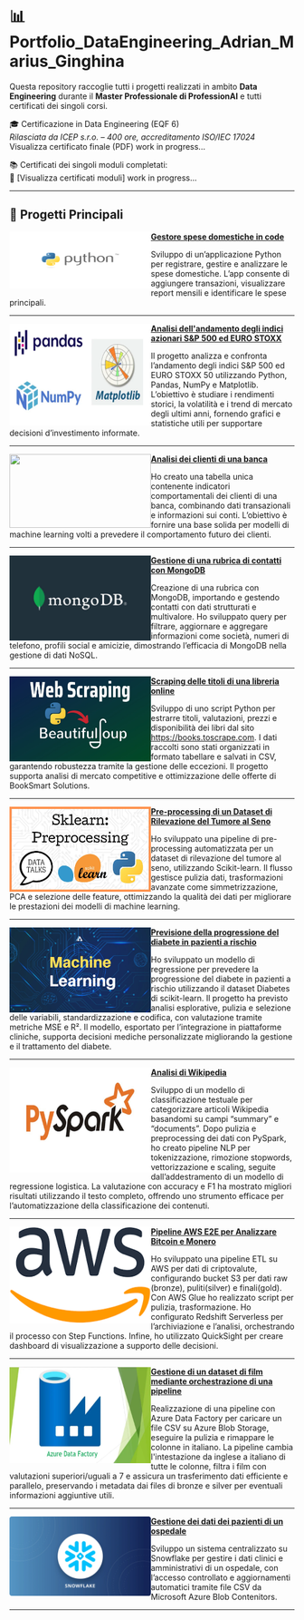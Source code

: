 # 📊 Portfolio_DataEngineering_Adrian_Marius_Ginghina

Questa repository raccoglie tutti i progetti realizzati in ambito **Data Engineering** durante il **Master Professionale di ProfessionAI** e tutti certificati dei singoli corsi.

🎓 Certificazione in Data Engineering (EQF 6)  
*Rilasciata da ICEP s.r.o. – 400 ore, accreditamento ISO/IEC 17024*  
Visualizza certificato finale (PDF) work in progress...


📚 Certificati dei singoli moduli completati:  
🔗 [Visualizza certificati moduli] work in progress...

---

## 📂 Progetti Principali

<img align="left" width="250" height="100" src="https://github.com/IlD4Na/Master-EQF-6-Data-Engineering-Portfolio/blob/main/images/1.png?raw=true">  **[Gestore spese domestiche in code](https://github.com/IlD4Na/Python_project_gestore_spese)**

Sviluppo di un’applicazione Python per registrare, gestire e analizzare le spese domestiche.
L’app consente di aggiungere transazioni, visualizzare report mensili e identificare le spese principali.


---

<img align="left" width="250" height="180" src="https://github.com/IlD4Na/Master-EQF-6-Data-Engineering-Portfolio/blob/main/images/2.jpeg?raw=true">  **[Analisi dell'andamento degli indici azionari S&P 500 ed EURO STOXX](https://github.com/IlD4Na/Progetto-su-valutazione-indici-EURO50-e-SP500)**

Il progetto analizza e confronta l’andamento degli indici S&P 500 ed EURO STOXX 50 utilizzando Python, Pandas, NumPy e Matplotlib.
L’obiettivo è studiare i rendimenti storici, la volatilità e i trend di mercato degli ultimi anni, fornendo grafici e statistiche utili per supportare decisioni d’investimento informate.


---

<img align="left" width="250" height="130" src="https://github.com/IlD4Na/Master-EQF-6-Data-Engineering-Portfolio/blob/main/images/3.jpeg?raw=true">  **[Analisi dei clienti di una banca](https://github.com/IlD4Na/Progetto_SQL)**

Ho creato una tabella unica contenente indicatori comportamentali dei clienti di una banca, combinando dati transazionali e informazioni sui conti. L’obiettivo è fornire una base solida per modelli di machine learning volti a prevedere il comportamento futuro dei clienti.

---

<img align="left" width="250" height="150" src="https://github.com/IlD4Na/Master-EQF-6-Data-Engineering-Portfolio/blob/main/images/4.jpg?raw=true">  **[Gestione di una rubrica di contatti con MongoDB](https://github.com/IlD4Na/Progetto_NoSQL_MongoDB)**

Creazione di una rubrica con MongoDB, importando e gestendo contatti con dati strutturati e multivalore. Ho sviluppato query per filtrare, aggiornare e aggregare informazioni come società, numeri di telefono, profili social e amicizie, dimostrando l’efficacia di MongoDB nella gestione di dati NoSQL.

---

<img align="left" width="250" height="150" src="https://github.com/IlD4Na/Master-EQF-6-Data-Engineering-Portfolio/blob/main/images/5.jpg?raw=true">  **[Scraping delle titoli di una libreria online](https://github.com/IlD4Na/Progetto_scraping_libreria)**

Sviluppo di uno script Python per estrarre titoli, valutazioni, prezzi e disponibilità dei libri dal sito https://books.toscrape.com. I dati raccolti sono stati organizzati in formato tabellare e salvati in CSV, garantendo robustezza tramite la gestione delle eccezioni. Il progetto supporta analisi di mercato competitive e ottimizzazione delle offerte di BookSmart Solutions.

---

<img align="left" width="250" height="150" src="https://github.com/IlD4Na/Master-EQF-6-Data-Engineering-Portfolio/blob/main/images/6.jpg?raw=true">  **[Pre-processing di un Dataset di Rilevazione del Tumore al Seno](https://github.com/IlD4Na/Progetto_preprocessing)**

Ho sviluppato una pipeline di pre-processing automatizzata per un dataset di rilevazione del tumore al seno, utilizzando Scikit-learn. Il flusso gestisce pulizia dati, trasformazioni avanzate come simmetrizzazione, PCA e selezione delle feature, ottimizzando la qualità dei dati per migliorare le prestazioni dei modelli di machine learning.

---

<img align="left" width="250" height="150" src="https://github.com/IlD4Na/Master-EQF-6-Data-Engineering-Portfolio/blob/main/images/7.jpeg?raw=true"> **[Previsione della progressione del diabete in pazienti a rischio](https://github.com/IlD4Na/Progetto_machine_learning)**

Ho sviluppato un modello di regressione per prevedere la progressione del diabete in pazienti a rischio utilizzando il dataset Diabetes di scikit-learn. Il progetto ha previsto analisi esplorative, pulizia e selezione delle variabili, standardizzazione e codifica, con valutazione tramite metriche MSE e R². Il modello, esportato per l’integrazione in piattaforme cliniche, supporta decisioni mediche personalizzate migliorando la gestione e il trattamento del diabete.

---

<img align="left" width="250" height="185" src="https://github.com/IlD4Na/Master-EQF-6-Data-Engineering-Portfolio/blob/main/images/8.jpg?raw=true"> **[Analisi di Wikipedia](https://github.com/IlD4Na/Progetto_Big_Data_Spark_Databricks)**

Sviluppo di un modello di classificazione testuale per categorizzare articoli Wikipedia basandomi su campi “summary” e “documents”. Dopo pulizia e preprocessing dei dati con PySpark, ho creato pipeline NLP per tokenizzazione, rimozione stopwords, vettorizzazione e scaling, seguite dall’addestramento di un modello di regressione logistica. La valutazione con accuracy e F1 ha mostrato migliori risultati utilizzando il testo completo, offrendo uno strumento efficace per l’automatizzazione della classificazione dei contenuti.

---

<img align="left" width="250" height="170" src="https://github.com/IlD4Na/Master-EQF-6-Data-Engineering-Portfolio/blob/main/images/9.png?raw=true"> **[Pipeline AWS E2E per Analizzare Bitcoin e Monero](https://github.com/IlD4Na/AWS_Professionai_E2E_Project)**

Ho sviluppato una pipeline ETL su AWS per dati di criptovalute, configurando bucket S3 per dati raw (bronze), puliti(silver) e finali(gold). Con AWS Glue ho realizzato script per pulizia, trasformazione. Ho configurato Redshift Serverless per l’archiviazione e l’analisi, orchestrando il processo con Step Functions. Infine, ho utilizzato QuickSight per creare dashboard di visualizzazione a supporto delle decisioni.

---

<img align="left" width="250" height="170" src="https://github.com/IlD4Na/Master-EQF-6-Data-Engineering-Portfolio/blob/main/images/10.webp?raw=true"> **[Gestione di un dataset di film mediante orchestrazione di una pipeline](https://github.com/IlD4Na/Azure_project_pipeline)**

Realizzazione di una pipeline con Azure Data Factory per caricare un file CSV su Azure Blob Storage, eseguire la pulizia e rimappare le colonne in italiano. La pipeline cambia l'intestazione da inglese a italiano di tutte le colonne, filtra i film con valutazioni superiori/uguali a 7 e assicura un trasferimento dati efficiente e parallelo, preservando i metadata dai files di bronze e silver per eventuali informazioni aggiuntive utili.

---

<img align="left" width="250" height="140" src="https://github.com/IlD4Na/Master-EQF-6-Data-Engineering-Portfolio/blob/main/images/11.png?raw=true"> **[Gestione dei dati dei pazienti di un ospedale](https://github.com/IlD4Na/snowflake_project)**

Sviluppo un sistema centralizzato su Snowflake per gestire i dati clinici e amministrativi di un ospedale, con l’accesso controllato e aggiornamenti automatici tramite file CSV da Microsoft Azure Blob Contenitors.

---

